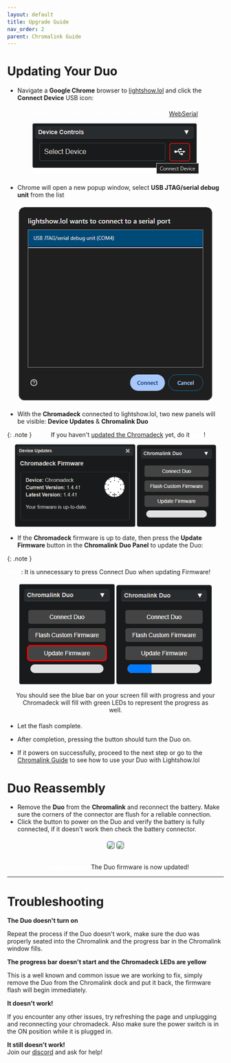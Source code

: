 ```yaml
---
layout: default
title: Upgrade Guide
nav_order: 2
parent: Chromalink Guide
---
```

<style>
.warning-box {
   background-color: rgba(255,255,0,.25);
   border: 1px solid #ddd;
   border-radius: 8px;
   padding: 15px;
   margin: 20px 0;
   box-shadow: 0 4px 6px rgba(0, 0, 0, 0.1);
}
.info-box strong {
   color: #0056b3;
}
</style>


# Updating Your Duo

 - Navigate a **Google Chrome** browser to [lightshow.lol](https://lightshow.lol) and click the **Connect Device** USB icon:

<div style="text-align: center; margin: 20px">
  <p style="color:white;"><b>Note:</b>
  Other browsers may work if they support <a href="https://developer.mozilla.org/en-US/docs/Web/API/Web_Serial_API#browser_compatibility">WebSerial</a></p>
  <img src="assets/images/connect-device.png">
</div>

 - Chrome will open a new popup window, select **USB JTAG/serial debug unit** from the list

<div style="text-align: center; margin: 20px">
  <img src="assets/images/connect-chromadeck-serialport.png">
</div>

 - With the **Chromadeck** connected to lightshow.lol, two new panels will be visible: **Device Updates** & **Chromalink Duo**

{: .note }
<b style="color:white;">Note: </b> If you haven't <a href="chromadeck_upgrade_guide.html">updated the Chromadeck</a> yet, do it <b style="color:white;">now</b>!

<div style="text-align: center; margin: 5px"> 
  <img style="max-width:280px;" src="assets/images/lightshow-lol-chromadeck-update-done.png">
  <img style="max-width:260px;max-height:190px;" src="assets/images/lightshow-lol-chromalink-duo-basic.png">
</div>
 
- If the **Chromadeck** firmware is up to date, then press the **Update Firmware** button in the **Chromalink Duo Panel** to update the Duo:

{: .note }
<p><b style="color: white;">Note</b>: It is unnecessary to press Connect Duo when updating Firmware!</p>

<div style="text-align: center; margin: 20px">
  <img style="max-width:260px;" src="assets/images/update-firmware-ui.png">
  <img style="max-width:260px;" src="assets/images/update-firmware-ui-progress.png">
  
  You should see the blue bar on your screen fill with progress and your Chromadeck will fill with green LEDs to represent the progress as well.
</div>

 - Let the flash complete.

 - After completion, pressing the button should turn the Duo on.

 - If it powers on successfully, proceed to the next step or go to the [Chromalink Guide](chromalink_guide.html) to see how to use your Duo with Lightshow.lol

# Duo Reassembly

- Remove the **Duo** from the **Chromalink** and reconnect the battery. Make sure the corners of the connector are flush for a reliable connection.
- Click the button to power on the Duo and verify the battery is fully connected, if it doesn't work then check the battery connector.

<div style="text-align: center; margin: 20px">
  <img style="max-width:260px;border-radius:5px;border:1px solid gray;" src="assets/images/duo-battery-connect.gif">
  <img style="max-width:260px;border-radius:5px;border:1px solid gray;" src="assets/images/duo-case-insertion.gif">
</div>

<div style="text-align: center; margin-top: 30px;">
  <p><b style="color: white;">Congratulations</b> The Duo firmware is now updated!</p>
</div>

 ---

# Troubleshooting

**The Duo doesn't turn on**  

Repeat the process if the Duo doesn't work, make sure the duo was properly seated into the Chromalink and the progress bar in the Chromalink window fills.

**The progress bar doesn't start and the Chromadeck LEDs are yellow**  

This is a well known and common issue we are working to fix, simply remove the Duo from the Chromalink dock and put it back, the firmware flash will begin immediately.

**It doesn't work!**  

If you encounter any other issues, try refreshing the page and unplugging and reconnecting your chromadeck. Also make sure the power switch is in the ON position while it is plugged in.

**It still doesn't work!**  
Join our [discord](https://discord.gg/4R9at8S8Sn) and ask for help!
